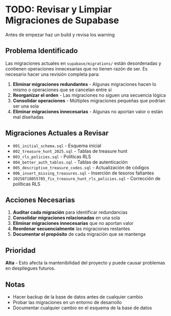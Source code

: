# TODO: Revisar y Limpiar Migraciones de Supabase

Antes de empezar haz un build y revisa los warning

## Problema Identificado

Las migraciones actuales en `supabase/migrations/` están desordenadas y contienen operaciones innecesarias que no tienen razón de ser. Es necesario hacer una revisión completa para:

1. **Eliminar migraciones redundantes** - Algunas migraciones hacen lo mismo o operaciones que se cancelan entre sí
2. **Reorganizar el orden** - Las migraciones no siguen una secuencia lógica
3. **Consolidar operaciones** - Múltiples migraciones pequeñas que podrían ser una sola
4. **Eliminar migraciones innecesarias** - Algunas no aportan valor o están mal diseñadas

## Migraciones Actuales a Revisar

- `001_initial_schema.sql` - Esquema inicial
- `002_treasure_hunt_2025.sql` - Tablas de treasure hunt
- `003_rls_policies.sql` - Políticas RLS
- `004_better_auth_tables.sql` - Tablas de autenticación
- `005_descriptive_treasure_codes.sql` - Actualización de códigos
- `006_insert_missing_treasures.sql` - Inserción de tesoros faltantes
- `20250718055705_fix_treasure_hunt_rls_policies.sql` - Corrección de políticas RLS

## Acciones Necesarias

1. **Auditar cada migración** para identificar redundancias
2. **Consolidar migraciones relacionadas** en una sola
3. **Eliminar migraciones innecesarias** que no aportan valor
4. **Reordenar secuencialmente** las migraciones restantes
5. **Documentar el propósito** de cada migración que se mantenga

## Prioridad

**Alta** - Esto afecta la mantenibilidad del proyecto y puede causar problemas en despliegues futuros.

## Notas

- Hacer backup de la base de datos antes de cualquier cambio
- Probar las migraciones en un entorno de desarrollo
- Documentar cualquier cambio en el esquema de la base de datos
